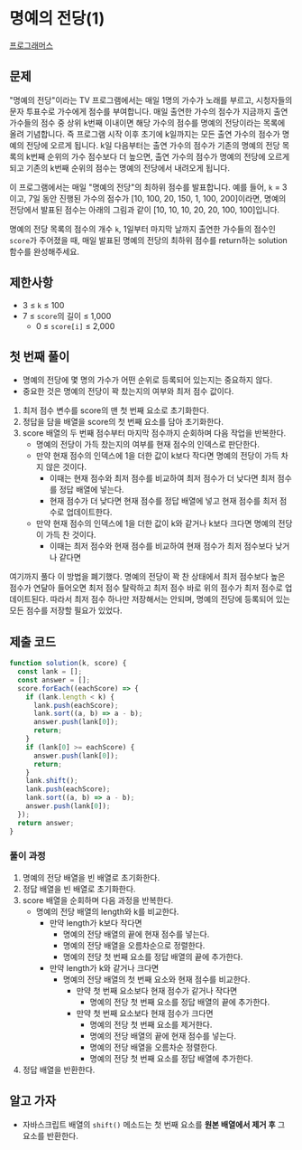 # 명예의 전당(1)

[프로그래머스](https://school.programmers.co.kr/learn/courses/30/lessons/138477)

## 문제

"명예의 전당"이라는 TV 프로그램에서는 매일 1명의 가수가 노래를 부르고, 시청자들의 문자 투표수로 가수에게 점수를 부여합니다. 매일 출연한 가수의 점수가 지금까지 출연 가수들의 점수 중 상위 k번째 이내이면 해당 가수의 점수를 명예의 전당이라는 목록에 올려 기념합니다. 즉 프로그램 시작 이후 초기에 k일까지는 모든 출연 가수의 점수가 명예의 전당에 오르게 됩니다. k일 다음부터는 출연 가수의 점수가 기존의 명예의 전당 목록의 k번째 순위의 가수 점수보다 더 높으면, 출연 가수의 점수가 명예의 전당에 오르게 되고 기존의 k번째 순위의 점수는 명예의 전당에서 내려오게 됩니다.

이 프로그램에서는 매일 "명예의 전당"의 최하위 점수를 발표합니다. 예를 들어, `k` = 3이고, 7일 동안 진행된 가수의 점수가 [10, 100, 20, 150, 1, 100, 200]이라면, 명예의 전당에서 발표된 점수는 아래의 그림과 같이 [10, 10, 10, 20, 20, 100, 100]입니다.

명예의 전당 목록의 점수의 개수 `k`, 1일부터 마지막 날까지 출연한 가수들의 점수인 `score`가 주어졌을 때, 매일 발표된 명예의 전당의 최하위 점수를 return하는 solution 함수를 완성해주세요.

## 제한사항

- 3 ≤ `k` ≤ 100
- 7 ≤ `score`의 길이 ≤ 1,000
  - 0 ≤ `score[i]` ≤ 2,000

## 첫 번째 풀이

- 명예의 전당에 몇 명의 가수가 어떤 순위로 등록되어 있는지는 중요하지 않다.
- 중요한 것은 명예의 전당이 꽉 찼는지의 여부와 최저 점수 값이다.

1. 최저 점수 변수를 score의 맨 첫 번째 요소로 초기화한다.
2. 정답을 담을 배열을 score의 첫 번째 요소를 담아 초기화한다.
3. score 배열의 두 번째 점수부터 마지막 점수까지 순회하며 다음 작업을 반복한다.
    - 명예의 전당이 가득 찼는지의 여부를 현재 점수의 인덱스로 판단한다.
    - 만약 현재 점수의 인덱스에 1을 더한 값이 k보다 작다면 명예의 전당이 가득 차지 않은 것이다.
      - 이때는 현재 점수와 최저 점수를 비교하여 최저 점수가 더 낮다면 최저 점수를 정답 배열에 넣는다.
      - 현재 점수가 더 낮다면 현재 점수를 정답 배열에 넣고 현재 점수를 최저 점수로 업데이트한다.
    - 만약 현재 점수의 인덱스에 1을 더한 값이 k와 같거나 k보다 크다면 명예의 전당이 가득 찬 것이다.
      - 이때는 최저 점수와 현재 점수를 비교하여 현재 점수가 최저 점수보다 낮거나 같다면


여기까지 풀다 이 방법을 폐기했다. 명예의 전당이 꽉 찬 상태에서 최저 점수보다 높은 점수가 연달아 들어오면 최저 점수 탈락하고 최저 점수 바로 위의 점수가 최저 점수로 업데이트된다. 따라서 최저 점수 하나만 저장해서는 안되며, 명예의 전당에 등록되어 있는 모든 점수를 저장할 필요가 있었다.

## 제출 코드

```javascript
function solution(k, score) {
  const lank = [];
  const answer = [];
  score.forEach((eachScore) => {
    if (lank.length < k) {
      lank.push(eachScore);
      lank.sort((a, b) => a - b);
      answer.push(lank[0]);
      return;
    }
    if (lank[0] >= eachScore) {
      answer.push(lank[0]);
      return;
    }
    lank.shift();
    lank.push(eachScore);
    lank.sort((a, b) => a - b);
    answer.push(lank[0]);
  });
  return answer;
}
```

### 풀이 과정

1. 명예의 전당 배열을 빈 배열로 초기화한다.
2. 정답 배열을 빈 배열로 초기화한다.
3. score 배열을 순회하며 다음 과정을 반복한다.
    - 명예의 전당 배열의 length와 k를 비교한다.
        - 만약 length가 k보다 작다면
            - 명예의 전당 배열의 끝에 현재 점수를 넣는다.
            - 명예의 전당 배열을 오름차순으로 정렬한다.
            - 명예의 전당 첫 번째 요소를 정답 배열의 끝에 추가한다.
        - 만약 length가 k와 같거나 크다면
            - 명예의 전당 배열의 첫 번째 요소와 현재 점수를 비교한다.
                - 만약 첫 번째 요소보다 현재 점수가 같거나 작다면
                    - 명예의 전당 첫 번째 요소를 정답 배열의 끝에 추가한다.
                - 만약 첫 번째 요소보다 현재 점수가 크다면
                    - 명예의 전당 첫 번째 요소를 제거한다.
                    - 명예의 전당 배열의 끝에 현재 점수를 넣는다.
                    - 명예의 전당 배열을 오름차순 정렬한다.
                    - 명예의 전당 첫 번째 요소를 정답 배열에 추가한다.
4. 정답 배열을 반환한다.

## 알고 가자

- 자바스크립트 배열의 `shift()` 메소드는 첫 번째 요소를 **원본 배열에서 제거 후** 그 요소를 반환한다.